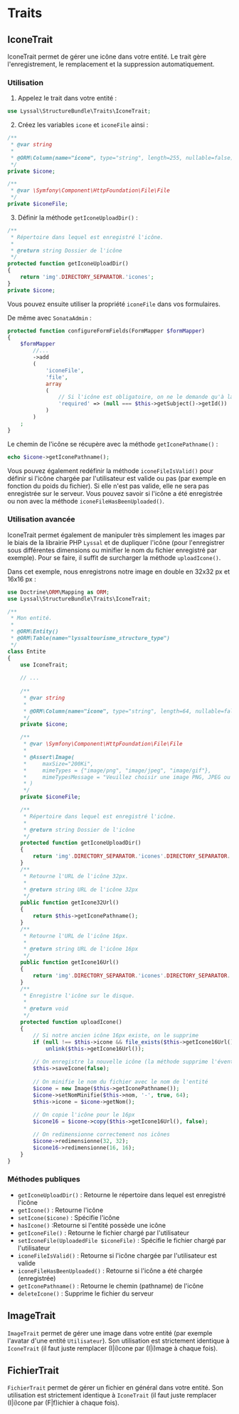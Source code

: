 # Traits

## IconeTrait

IconeTrait permet de gérer une icône dans votre entité. Le trait gère l'enregistrement, le remplacement et la suppression automatiquement.

### Utilisation

1. Appelez le trait dans votre entité :
```php
use Lyssal\StructureBundle\Traits\IconeTrait;
```
2. Créez les variables `icone` et `iconeFile` ainsi :
```php
/**
 * @var string
 * 
 * @ORM\Column(name="icone", type="string", length=255, nullable=false)
 */
private $icone;

/**
 * @var \Symfony\Component\HttpFoundation\File\File
 */
private $iconeFile;
```
3. Définir la méthode `getIconeUploadDir()` :
```php
/**
 * Répertoire dans lequel est enregistré l'icône.
 * 
 * @return string Dossier de l'icône
 */
protected function getIconeUploadDir()
{
    return 'img'.DIRECTORY_SEPARATOR.'icones';
}
private $icone;
```

Vous pouvez ensuite utiliser la propriété `iconeFile` dans vos formulaires.

De même avec `SonataAdmin` :
```php
protected function configureFormFields(FormMapper $formMapper)
{
    $formMapper
        //...
        ->add
        (
            'iconeFile',
            'file',
            array
            (
                // Si l'icône est obligatoire, on ne le demande qu'à la création de l'entité
                'required' => (null === $this->getSubject()->getId())
            )
        )
    ;
}
```

Le chemin de l'icône se récupère avec la méthode `getIconePathname()` :
```php
echo $icone->getIconePathname();
```

Vous pouvez également redéfinir la méthode `iconeFileIsValid()` pour définir si l'icône chargée par l'utilisateur est valide ou pas (par exemple en fonction du poids du fichier). Si elle n'est pas valide, elle ne sera pas enregistrée sur le serveur.
Vous pouvez savoir si l'icône a été enregistrée ou non avec la méthode `iconeFileHasBeenUploaded()`.


### Utilisation avancée

IconeTrait permet également de manipuler très simplement les images par le biais de la librairie PHP `Lyssal` et de dupliquer l'icône (pour l'enregistrer sous différentes dimensions ou minifier le nom du fichier enregistré par exemple).
Pour se faire, il suffit de surcharger la méthode `uploadIcone()`.

Dans cet exemple, nous enregistrons notre image en double en 32x32 px et 16x16 px :

```php
use Doctrine\ORM\Mapping as ORM;
use Lyssal\StructureBundle\Traits\IconeTrait;

/**
 * Mon entité.
 * 
 * @ORM\Entity()
 * @ORM\Table(name="lyssaltourisme_structure_type")
 */
class Entite
{
    use IconeTrait;
    
    // ...
    
    /**
     * @var string
     * 
     * @ORM\Column(name="icone", type="string", length=64, nullable=false)
     */
    private $icone;

    /**
     * @var \Symfony\Component\HttpFoundation\File\File
     *
     * @Assert\Image(
     *     maxSize="200Ki",
     *     mimeTypes = {"image/png", "image/jpeg", "image/gif"},
     *     mimeTypesMessage = "Veuillez choisir une image PNG, JPEG ou GIF."
     * )
     */
    private $iconeFile;

    /**
     * Répertoire dans lequel est enregistré l'icône.
     * 
     * @return string Dossier de l'icône
     */
    protected function getIconeUploadDir()
    {
        return 'img'.DIRECTORY_SEPARATOR.'icones'.DIRECTORY_SEPARATOR.'32';
    }
    /**
     * Retourne l'URL de l'icône 32px.
     * 
     * @return string URL de l'icône 32px
     */
    public function getIcone32Url()
    {
        return $this->getIconePathname();
    }
    /**
     * Retourne l'URL de l'icône 16px.
     * 
     * @return string URL de l'icône 16px
     */
    public function getIcone16Url()
    {
        return 'img'.DIRECTORY_SEPARATOR.'icones'.DIRECTORY_SEPARATOR.'16'.DIRECTORY_SEPARATOR.$this->icone;
    }
    /**
     * Enregistre l'icône sur le disque.
     *
     * @return void
     */
    protected function uploadIcone()
    {
        // Si notre ancien icône 16px existe, on le supprime
        if (null !== $this->icone && file_exists($this->getIcone16Url()))
            unlink($this->getIcone16Url());
            
        // On enregistre la nouvelle icône (la méthode supprime l'éventuelle ancienne icône)
        $this->saveIcone(false);
        
        // On minifie le nom du fichier avec le nom de l'entité
        $icone = new Image($this->getIconePathname());
        $icone->setNomMinifie($this->nom, '-', true, 64);
        $this->icone = $icone->getNom();
        
        // On copie l'icône pour le 16px
        $icone16 = $icone->copy($this->getIcone16Url(), false);

        // On redimensionne correctement nos icônes
        $icone->redimensionne(32, 32);
        $icone16->redimensionne(16, 16);
    }
}
```

### Méthodes publiques

* `getIconeUploadDir()` : Retourne le répertoire dans lequel est enregistré l'icône
* `getIcone()` : Retourne l'icône
* `setIcone($icone)` : Spécifie l'icône
* `hasIcone()` :Retourne si l'entité possède une icône
* `getIconeFile()` : Retourne le fichier chargé par l'utilisateur
* `setIconeFile(UploadedFile $iconeFile)` : Spécifie le fichier chargé par l'utilisateur
* `iconeFileIsValid()` : Retourne si l'icône chargée par l'utilisateur est valide
* `iconeFileHasBeenUploaded()` : Retourne si l'icône a été chargée (enregistrée)
* `getIconePathname()` : Retourne le chemin (pathname) de l'icône
* `deleteIcone()` : Supprime le fichier du serveur


## ImageTrait

`ImageTrait` permet de gérer une image dans votre entité (par exemple l'avatar d'une entité `Utilisateur`). Son utilisation est strictement identique à `IconeTrait` (il faut juste remplacer (I|i)cone par (I|i)mage à chaque fois).


## FichierTrait

`FichierTrait` permet de gérer un fichier en général dans votre entité. Son utilisation est strictement identique à `IconeTrait` (il faut juste remplacer (I|i)cone par (F|f)ichier à chaque fois).
